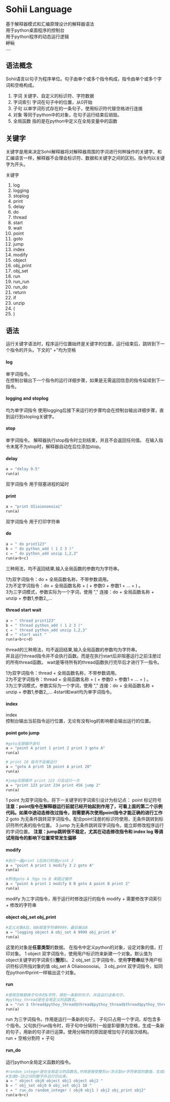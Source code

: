 # Sohii Language 
基于解释器模式和汇编原理设计的解释器语法   
用于python桌面程序的控制台   
用于python程序的动态运行逻辑   
~~好玩~~   
....

## 语法概念
Sohii语言以句子为程序单位。句子由单个或多个指令构成，指令由单个或多个字词和空格构成。

1. 字词 关键字、自定义的标识符、字符数据  
2. 字词索引 字词在句子中的位置，从0开始
3. 子句 以单字词形式存在的一条句子，使用标识符代替空格进行连接
4. 对象 等同于python中的对象，在句子运行结束后销毁。
5. 全局函数 指的是在python中定义在全局变量中的函数
   
## 关键字
关键字是用来决定Sohii解释器将对解释器周围的字词进行何种操作的关键字。和汇编语言一样，解释器不会理会标识符、数据和关键字之间的区别。指令均以关键字为开头。

关键字
1. log
2. logging
3. stoplog
4. print
5. delay
6. do
7. thread
8. start
9. wait
10. point
11. goto
12. jump
13. index
14. modify
15. object
16. obj_print
17. obj_set
18. run
19. run_run
20. run_do
21. return
22. if
23. unzip
24. (
25. )


    
## 语法   
运行关键字语法时，程序运行位置始终是关键字的位置，运行结束后，跳转到下一个指令的开头。下文的" +"均为空格
#### log

单字词指令。     
在控制台输出下一个指令的运行详细步骤，如果是无需返回信息的指令延续到下一指令。

#### logging and stoplog

均为单字词指令
使用logging后接下来运行的步骤均会在控制台输出详细步骤，直到运行到stoplog关键字。

#### stop 

单字词指令。
解释器执行stop指令时立刻结束，并且不会返回任何值。
在输入指令末尾不为stop时，解释器自动在后位添加stop。

#### delay
```python
a = "delay 0.5"   
run(a)
```
双字词指令 
用于阻塞进程的延时 
#### print
```python
a = "print OIiaioooooiai"   
run(a)
```
双字词指令
用于打印字符串

#### do
```python
a = " do print123"
b = " do python_add ( 1 2 3 )"
c = " do python_add unzip 1,2,3"   
run(a+b+c)
```

三种用法，均不返回结果,输入全局函数的参数均为字符串。

1为双字词指令：do + 全局函数名称，不带参数调用。   
2为不定字词指令：do + 全局函数名称 + ( + 参数0 + 参数1 + ... + ) 。    
3为三字词模式，参数实际为一个字词，使用 "," 连接：do + 全局函数名称 + unzip + 参数1,参数2,,...    

#### thread start wait
```python
a = " thread print123"
b = " thread python_add ( 1 2 3 )"
c = " thread python_add unzip 1,2,3"
d = " start wait "
run(a+b+c+d)
```
thread的三种用法，均不返回结果,输入全局函数的参数均为字符串。    
并且运行thread指令并不会执行函数。而是在执行start后非阻塞运行之前注册过的所有thread函数。
wait是等待所有的thread函数执行完毕后才进行下一指令。

1为双字词指令：thread + 全局函数名称，不带参数调用。   
2为不定字词指令：thread + 全局函数名称 + ( + 参数0 + 参数1 + ... + ) 。    
3为三字词模式，参数实际为一个字词，使用 "," 连接：do + 全局函数名称 + unzip + 参数1,参数2,,... 
4start和wait均为单字词指令。

#### index 
index     
控制台输出当前指令运行位置，无论有没有log的影响都会输出运行的位置。

#### point goto jump
```python
#goto无限循环语句
a = "point A print 1 print 2 print 3 goto A"
run(a)
```
```python
# print 10 指令不会被运行
a = "goto A print 10 point A print 20"
run(a)
```
```python
#jump无限循环 print 123 只会运行一次
a = "print 123 print 234 print 456 jump 2"
run(a)
```
1 point 为双字词指令。将下一关键字的字词索引设计为标记点： point 标记符号    
**注意：point指令在解释器运行前就已经开始起到作用了，可看上面的第二个示例代码。如果中途动态修改过指令，则需要再次使用point指令才能正确的进行工作**
2 goto 为无条件跳转双字词指令。配合point注册的标识符使用，无条件跳转到标识符所代表的指令位置。
3 jump 为无条件跳转双字词指令。能立即修改程序运行的字词位置。
**注意：jump跳转很不稳定，尤其在动态修改指令和 index log 等调试用指令的影响下位置常常发生偏移**

#### modify
```python
#执行一遍print 1后执行的是print 2
a = "point A print 1 modify 3 2 goto A"
run(a)
```
```python
#修改goto A 为go to B 来跳过循环
a = "point A print 1 modify 8 B goto A point B print 2"
run(a)
```
modify 为三字词指令，用于运行时修改运行的指令 modify + 需要修改字词索引 + 修改的字符串

#### object obj_set obj_print
```python
#定义对象A后，给A赋值字符串9999，最后输出A
a = "logging object A obj_set A 9999 obj_print A"
run(a)
```
这里的对象是**任意类型**的数据。
在指令中定义python的对象，设定对象的值，打印对象。
1 object 双字词指令，使用用户标识符来新建一个对象。默认值为object关键字的字词索引(**整形**)。
2 obj_set 三字词指令，使用**字符串**赋予用户标识符标识所指对象的值 obj_set A OIiaioooooiai。
3 obj_print 双字词指令，如同在python中print一样输出这个对象。

#### run
```python
#使用空格替换子句中的$字符，得到一条新的句子。并且运行这条句子。
#pythoy_thread是在全局定义的函数名。
a = "run $ thread$pythoy_thread$thread$pythoy_thread$thread$pythoy_thread$start$wait$"
run(a)
```
run 为三字词指令。作用是运行一条新的句子。
子句只占用一个字词，却包含多个指令。父句执行run指令时，将子句中分隔符(一般是$)替换为空格，生成一条新的句子，用新的句子进行运算。使用分隔符的原因是增加句子的层次结构。      
run + 空格分割符 + 子句

#### run_do
运行python全局定义函数的指令。
```python
#random_integer是在全局定义的函数名,作用是接受整形or浮点型or字符串型的数值，生成两者之间的整数字符串。
#生成0-10之间的数字并且打印出来。
a = " object obj0 object obj1 object obj2 "
b = " obj_set obj0 0 obj_set obj1 10 "
c = " run_do random_integer ( obj0 obj1 ) obj2 obj_print obj2"
run(a+b+c)
```





